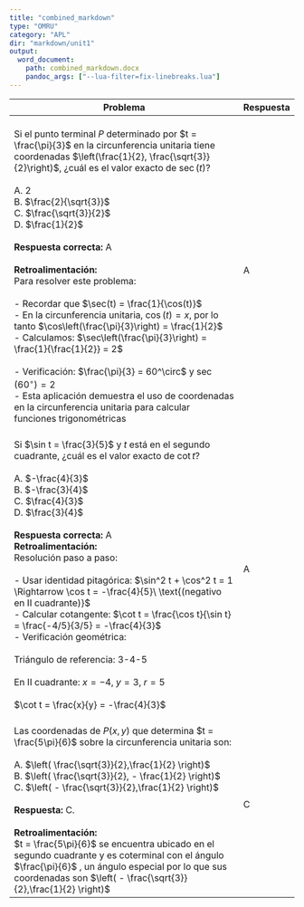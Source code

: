 ```yaml
---
title: "combined_markdown"
type: "OMRU"
category: "APL"
dir: "markdown/unit1"
output:
  word_document:
    path: combined_markdown.docx
    pandoc_args: ["--lua-filter=fix-linebreaks.lua"]
---
```


| Problema | Respuesta |
|----------|--------|
| <br>Si el punto terminal $P$ determinado por $t = \frac{\pi}{3}$ en la circunferencia unitaria tiene coordenadas $\left(\frac{1}{2}, \frac{\sqrt{3}}{2}\right)$, ¿cuál es el valor exacto de $\sec(t)$?<br><br>A. $2$  <br>B. $\frac{2}{\sqrt{3}}$  <br>C. $\frac{\sqrt{3}}{2}$  <br>D. $\frac{1}{2}$  <br><br>**Respuesta correcta:** A<br><br>**Retroalimentación:**  <br>Para resolver este problema:<br><br>- Recordar que $\sec(t) = \frac{1}{\cos(t)}$<br>- En la circunferencia unitaria, $\cos(t) = x$, por lo tanto $\cos\left(\frac{\pi}{3}\right) = \frac{1}{2}$<br>- Calculamos: $\sec\left(\frac{\pi}{3}\right) = \frac{1}{\frac{1}{2}} = 2$<br><br>- Verificación: $\frac{\pi}{3} = 60^\circ$ y $\sec(60^\circ) = 2$<br>- Esta aplicación demuestra el uso de coordenadas en la circunferencia unitaria para calcular funciones trigonométricas | A |
| <br>Si $\sin t = \frac{3}{5}$ y $t$ está en el segundo cuadrante, ¿cuál es el valor exacto de $\cot t$?<br><br>A. $-\frac{4}{3}$  <br>B. $-\frac{3}{4}$  <br>C. $\frac{4}{3}$  <br>D. $\frac{3}{4}$  <br><br>**Respuesta correcta:** A<br>**Retroalimentación:**  <br>Resolución paso a paso:<br><br>- Usar identidad pitagórica: $\sin^2 t + \cos^2 t = 1 \Rightarrow \cos t = -\frac{4}{5}\ \text{(negativo  en  II  cuadrante)}$<br>- Calcular cotangente: $\cot t = \frac{\cos t}{\sin t} = \frac{-4/5}{3/5} = -\frac{4}{3}$<br>- Verificación geométrica:<br>  <br>  Triángulo de referencia: 3-4-5<br>  <br>  En II cuadrante: $x = -4$, $y = 3$, $r = 5$<br>  <br>  $\cot t = \frac{x}{y} = -\frac{4}{3}$ | A |
| <br>Las coordenadas de $P(x,y)$ que determina $t = \frac{5\pi}{6}$ sobre la circunferencia unitaria son: <br><br>A.  $\left( \frac{\sqrt{3}}{2},\frac{1}{2} \right)$<br>B.  $\left( \frac{\sqrt{3}}{2}, - \frac{1}{2} \right)$<br>C.  $\left( - \frac{\sqrt{3}}{2},\frac{1}{2} \right)$<br>                                                           <br>**Respuesta:** C. <br><br>**Retroalimentación:**<br>$t = \frac{5\pi}{6}$ se encuentra ubicado en el segundo cuadrante y es coterminal con el ángulo $\frac{\pi}{6}$ , un ángulo especial por lo que sus<br>coordenadas son $\left( - \frac{\sqrt{3}}{2},\frac{1}{2} \right)$   | C |
